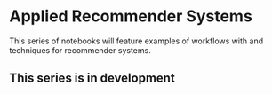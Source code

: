 # Applied Recommender Systems
This series of notebooks will feature examples of workflows with and techniques for recommender systems.

## This series is in development
